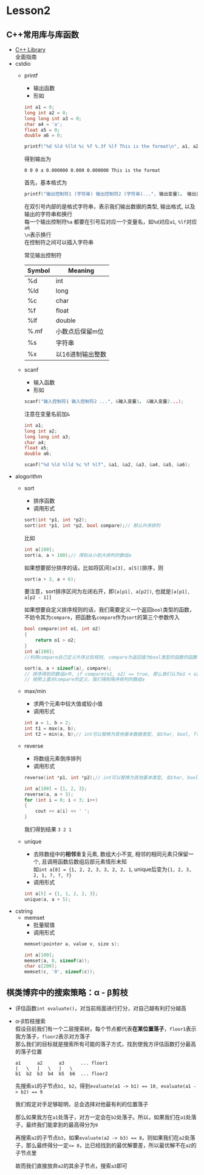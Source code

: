 # Lesson2  
## C++常用库与库函数
* [C++ Library](http://www.cplusplus.com/reference/clibrary/)  
  全面指南
* cstdio 
	* printf  
		* 输出函数
		* 形如  
		```c++
		int a1 = 0;
		long int a2 = 0;
		long long int a3 = 0;
		char a4 = 'a';
		float a5 = 0;
		double a6 = 0;

		printf("%d %ld %lld %c %f %.3f %lf This is the format\n", a1, a2, a3, a4, a5, a5, a6);
		```
		得到输出为
		```
		0 0 0 a 0.000000 0.000 0.000000 This is the format
		```  
		首先，基本格式为  
		```c++
		printf("输出控制符1 (字符串) 输出控制符2 (字符串)...", 输出变量1， 输出变量2...)
		```
		在双引号内部的是格式字符串，表示我们输出数据的类型, 输出格式, 以及输出的字符串和换行  
		每一个输出控制符`%a` 都要在引号后对应一个变量名，如`%d`对应`a1`, `%lf`对应`a6`  
		`\n`表示换行  
		在控制符之间可以插入字符串  

		常见输出控制符  

		| Symbol | Meaning | 
		| --- | --- |
		| %d | int |
		| %ld | long |  
		| %c | char |
		| %f | float |
		| %lf | double |
		| %.mf| 小数点后保留m位 |
		| %s | 字符串 |
		| %x | 以16进制输出整数 |



	* scanf  
		* 输入函数 
		* 形如
		```c++
		scanf("输入控制符1 输入控制符2 ...", &输入变量1， &输入变量2...);
		```
		注意在变量名前加`&`
		```c++
		int a1;
		long int a2;
		long long int a3;
		char a4;
		float a5;
		double a6;

		scanf("%d %ld %lld %c %f %lf", &a1, &a2, &a3, &a4, &a5, &a6);
		```  
* alogorithm
	* sort   
		* 排序函数 
		* 调用形式  
		```c++
		sort(int *p1, int *p2);
		sort(int *p1, int *p2, bool compare);// 默认升序排列 
		```
		比如
		```c++
		int a[100];
		sort(a, a + 100);// 得到从小到大排列的数组a
		```  
		如果想要部分排序的话，比如将区间`[a[3], a[5]]`排序，则
		```c++
		sort(a + 3, a + 6);
		```
		要注意，sort排序区间为左闭右开，即`[a[p1], a[p2])`, 也就是`[a[p1], a[p2 - 1]]`  

		如果想要自定义排序规则的话，我们需要定义一个返回`bool`类型的函数，不妨令其为`compare`，把函数名`compare`作为`sort`的第三个参数传入  
		```c++
		bool compare(int o1, int o2)
		{
			return o1 > o2;
		}
		int a[100];
		//利用compare自己定义升序比较规则, compare为返回值为bool类型的函数的函数名

		sort(a, a + sizeof(a), compare);
		// 排序得到的数组a中, if compare(o1, o2) == true, 那么我们认为o1 < o2, 排序时将o1排在o2之前  
		// 按照上面对compare的定义，我们得到降序排列的数组a
		```  
	* max/min  
		* 求两个元素中较大值或较小值  
		* 调用形式

		```c++
		int a = 1, b = 2;
		int t1 = max(a, b);
		int t2 = min(a, b);// int可以替换为其他基本数据类型, 如char, bool, float, etc.
		```
	* reverse  
		* 将数组元素倒序排列
		* 调用形式
		```c++
		reverse(int *p1, int *p2);// int可以替换为其他基本类型, 如char, bool, float, etc.
		```

		```c++
		int a[100] = {1, 2, 3};
		reverse(a, a + 3);
		for (int i = 0; i < 3; i++)
		{
			cout << a[i] << ' ';
		}
		```
		我们得到结果
		`3 2 1`

	* unique  
		* 去除数组中的**相邻**重复元素, 数组大小不变, 相邻的相同元素只保留一个, 且调用函数后数组后部元素情形未知  
  		如`int a[8] = {1, 2, 2, 3, 3, 2, 2, 1`, unique后变为`{1, 2, 3, 2, 1, ?, ?, ?}`
		* 调用形式  
		```c++
		int a[5] = {1, 1, 2, 2, 3};
		unique(a, a + 5);
		```
* cstring  
	* memset  
		* 批量赋值   
		* 调用形式  
		```c++
		memset(pointer a, value v, size s);
		``` 
		```c++
		int a[100];
		memset(a, 0, sizeof(a));
		char c[200];
		memset(c, '0', sizeof(c));
		```



## 棋类博弈中的搜索策略：α - β剪枝  
* 评估函数`int evaluate()`，对当前局面进行打分，对自己越有利打分越高  
* α-β剪枝搜索  
	假设目前我们有一个二层搜索树，每个节点都代表**在某位置落子**，`floor1`表示我方落子，`floor2`表示对方落子  
	那么我们的目标就是搜索所有可能的落子方式，找到使我方评估函数打分最高的落子位置  
	```
	a1		a2		a3		... floor1
	|	\	|	\	|	\
	b1	b2	b3	b4	b5	b6	... floor2
	```

	先搜索`a1`的子节点`b1, b2`，得到`evaluate(a1 -> b1) == 10, evaluate(a1 -> b2) == 9`  

	我们假定对手足够聪明，总会选择对他最有利的位置落子

	那么如果我方在`a1`处落子，对方一定会在`b2`处落子。所以，如果我们在`a1`处落子，最终我们能拿到的最高得分为`9`  

	再搜索`a2`的子节点`b3`，如果`evaluate(a2 -> b3) == 8`，则如果我们在`a2`处落子，那么最终得分一定`<= 8`，比已经找到的最优解要差，所以最优解不在`a2`的子节点里  

	故而我们直接放弃`a2`的其余子节点，搜索`a3`即可




